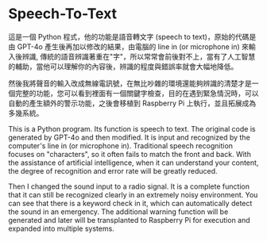 # Speech-To-Text
這是一個 Python 程式，他的功能是語音轉文字 (speech to text)，原始的代碼是由 GPT-4o 產生後再加以修改的結果，由電腦的 line in (or microphone in) 來輸入後辨識, 傳統的語音辨識著重在"字"，所以常常會前後對不上，當有了人工智慧的輔助，當他可以理解你的內容後，辨識的程度與錯誤率就會大幅地降低。

然後我將聲音的輸入改成無線電訊號，在無比吵雜的環境還能夠辨識的清楚才是一個完整的功能，您可以看到裡面有一個關鍵字檢查，目的在遇到緊急情況時，可以自動的產生額外的警示功能，之後會移植到 Raspberry Pi 上執行，並且拓展成為多幾系統。

This is a Python program. Its function is speech to text. The original code is generated by GPT-4o and then modified. It is input and recognized by the computer's line in (or microphone in). Traditional speech recognition focuses on "characters", so it often fails to match the front and back. With the assistance of artificial intelligence, when it can understand your content, the degree of recognition and error rate will be greatly reduced.

Then I changed the sound input to a radio signal. It is a complete function that it can still be recognized clearly in an extremely noisy environment. You can see that there is a keyword check in it, which can automatically detect the sound in an emergency. The additional warning function will be generated and later will be transplanted to Raspberry Pi for execution and expanded into multiple systems.
